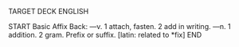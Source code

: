 TARGET DECK
ENGLISH

START
Basic
Affix
Back: —v. 1 attach, fasten. 2 add in writing. —n. 1 addition. 2 gram. Prefix or suffix. [latin: related to *fix]
END
